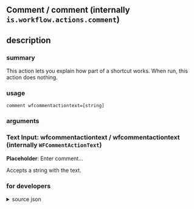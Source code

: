 
## Comment / comment (internally `is.workflow.actions.comment`)



## description
### summary
This action lets you explain how part of a shortcut works. When run, this action does nothing.


### usage
`comment wfcommentactiontext=[string]`

### arguments
### Text Input: wfcommentactiontext / wfcommentactiontext (internally `WFCommentActionText`)
**Placeholder**: Enter comment...


Accepts a string 
with the text.

### for developers

<details><summary>source json</summary>
<p>
```json
{
	"ActionClass": "WFCommentAction",
	"ActionKeywords": [
		"note",
		"explain"
	],
	"Category": "Scripting",
	"CreationDate": "2015-08-29T17:26:33.000Z",
	"Description": {
		"DescriptionSummary": "This action lets you explain how part of a shortcut works. When run, this action does nothing."
	},
	"IconName": "Text.png",
	"InputPassthrough": true,
	"Name": "Comment",
	"Parameters": [
		{
			"Class": "WFTextInputParameter",
			"DisallowedVariableTypes": [
				"Ask",
				"Variable"
			],
			"Key": "WFCommentActionText",
			"Multiline": true,
			"Placeholder": "Enter comment..."
		}
	],
	"SuggestedNever": true
}
```
</p></details>
